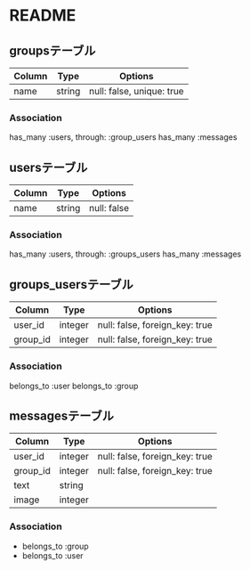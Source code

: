 # README

## groupsテーブル
|Column|Type|Options|
|------|----|-------|
|name|string|null: false, unique: true|

### Association
has_many :users, through: :group_users
has_many :messages

## usersテーブル
|Column|Type|Options|
|------|----|-------|
|name|string|null: false|

### Association
has_many :users, through: :groups_users
has_many :messages

## groups_usersテーブル
|Column|Type|Options|
|------|----|-------|
|user_id|integer|null: false, foreign_key: true|
|group_id|integer|null: false, foreign_key: true|

### Association
belongs_to :user
belongs_to :group

## messagesテーブル
|Column|Type|Options|
|------|----|-------|
|user_id|integer|null: false, foreign_key: true|
|group_id|integer|null: false, foreign_key: true|
|text|string|
|image|integer|

### Association
- belongs_to :group
- belongs_to :user


